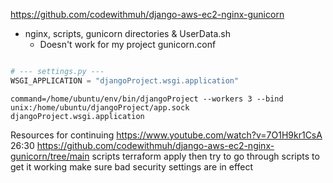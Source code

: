 https://github.com/codewithmuh/django-aws-ec2-nginx-gunicorn
* nginx, scripts, gunicorn directories & UserData.sh
  * Doesn't work for my project
gunicorn.conf
```

```
```python
# --- settings.py ---
WSGI_APPLICATION = "djangoProject.wsgi.application"
```
```
command=/home/ubuntu/env/bin/djangoProject --workers 3 --bind unix:/home/ubuntu/djangoProject/app.sock djangoProject.wsgi.application
```

Resources for continuing 
https://www.youtube.com/watch?v=7O1H9kr1CsA 26:30
https://github.com/codewithmuh/django-aws-ec2-nginx-gunicorn/tree/main scripts
terraform apply then try to go through scripts to get it working
make sure bad security settings are in effect

